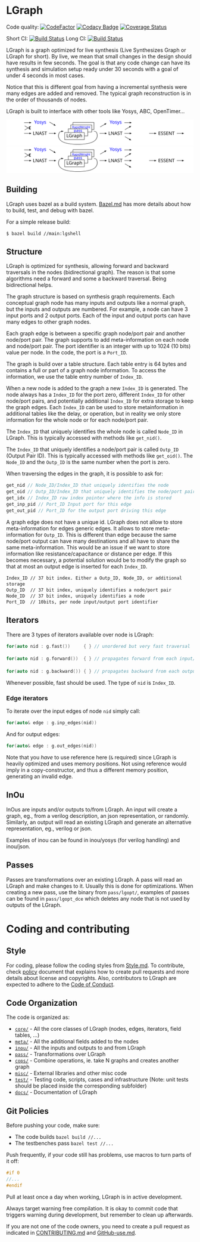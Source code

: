# LGraph

Code quality: [![CodeFactor](https://www.codefactor.io/repository/github/masc-ucsc/lgraph/badge)](https://www.codefactor.io/repository/github/masc-ucsc/lgraph)
[![Codacy Badge](https://api.codacy.com/project/badge/Grade/4cae3de3de714e13b6003002f74b7375)](https://www.codacy.com/app/renau/lgraph?utm_source=github.com&amp;utm_medium=referral&amp;utm_content=masc-ucsc/lgraph&amp;utm_campaign=Badge_Grade)
[![Coverage Status](https://coveralls.io/repos/github/masc-ucsc/lgraph/badge.svg?branch=HEAD&service=github)](https://coveralls.io/github/masc-ucsc/lgraph?branch=HEAD)

Short CI: [![Build Status](https://travis-ci.org/masc-ucsc/lgraph.svg?branch=master)](https://travis-ci.org/masc-ucsc/lgraph)
Long CI: [![Build Status](https://dev.azure.com/renau0400/renau/_apis/build/status/masc-ucsc.lgraph)](https://dev.azure.com/renau0400/renau/_build/latest?definitionId=1)

LGraph is a graph optimized for live synthesis (Live Synthesizes Graph or
LGraph for short). By live, we mean that small changes in the design should
have results in few seconds. The goal is that any code change can have its
synthesis and simulation setup ready under 30 seconds with a goal of under 4
seconds in most cases.  

Notice that this is different goal from having a incremental synthesis were many
edges are added and removed. The typical graph reconstruction is in the order of
thousands of nodes.

LGraph is built to interface with other tools like Yosys, ABC, OpenTimer...

![LGraph overall flow](./docs/lgraph.svg)
<img src="./docs/lgraph.svg">


## Building

LGraph uses bazel as a build system. [Bazel.md](docs/Bazel.md) has more details
about how to build, test, and debug with bazel.

For a simple release build:

```
$ bazel build //main:lgshell
```

## Structure

LGraph is optimized for synthesis, allowing forward and backward traversals in
the nodes (bidirectional graph). The reason is that some algorithms need a
forward and some a backward traversal. Being bidirectional helps.

The graph structure is based on synthesis graph requirements. Each conceptual
graph node has many inputs and outputs like a normal graph, but the inputs and
outputs are numbered. For example, a node can have 3 input ports and 2 output
ports. Each of the input and output ports can have many edges to other graph
nodes.

Each graph edge is between a specific graph node/port pair and another node/port
pair. The graph supports to add meta-information on each node and node/port
pair. The port identifier is an integer with up to 1024 (10 bits) value per
node. In the code, the port is a `Port_ID`.


The graph is build over a table structure. Each table entry is 64 bytes and
contains a full or part of a graph node information. To access the information,
we use the table entry number of `Index_ID`.


When a new node is added to the graph a new `Index_ID` is generated. The node
always has a `Index_ID` for the port zero, different `Index_ID` for other
node/port pairs, and potentially additional `Index_ID` for extra storage to keep
the graph edges. Each `Index_ID` can be used to store metainformation in
additional tables like the delay, or operation, but in reality we only store
information for the whole node or for each node/port pair.


The `Index_ID` that uniquely identifies the whole node is called `Node_ID` in
LGraph. This is typically accessed with methods like `get_nid()`.

The `Index_ID` that uniquely identifies a node/port pair is called `Outp_ID`
(Output Pair ID). This is typically accessed with methods like `get_oid()`. The
`Node_ID` and the `Outp_ID` is the same number when the port is zero.


When traversing the edges in the graph, it is possible to ask for:

```cpp
get_nid // Node_ID/Index_ID that uniquely identifies the node
get_oid // Outp_ID/Index_ID that uniquely identifies the node/port pair
get_idx // Index_ID raw index pointer where the info is stored
get_inp_pid // Port_ID Input port for this edge
get_out_pid // Port_ID for the output port driving this edge
```


A graph edge does not have a unique id. LGraph does not allow to store
meta-information for edges generic edges. It allows to store meta-information
for `Outp_ID`. This is different than edge because the same node/port output can
have many destinations and all have to share the same meta-information. This
would be an issue if we want to store information like resistance/capacitance
or distance per edge. If this becomes necessary, a potential solution would be
to modify the graph so that at most an output edge is inserted for each
`Index_ID`.

```
Index_ID // 37 bit index. Either a Outp_ID, Node_ID, or additional storage
Outp_ID  // 37 bit index, uniquely identifies a node/port pair
Node_ID  // 37 bit index, uniquely identifies a node
Port_ID  // 10bits, per node input/output port identifier
```

## Iterators

There are 3 types of iterators available over node is LGraph:

```cpp
for(auto nid : g.fast())     { } // unordered but very fast traversal

for(auto nid : g.forward())  { } // propagates forward from each input/constant

for(auto nid : g.backward()) { } // propagates backward from each output
```

Whenever possible, fast should be used. The type of `nid` is `Index_ID`.


### Edge iterators

To iterate over the input edges of node `nid` simply call:

```cpp
for(auto& edge : g.inp_edges(nid))
```

And for output edges:

```cpp
for(auto& edge : g.out_edges(nid))
```

Note that you *have* to use reference here (`&` required) since LGraph is
heavily optimized and uses memory positions. Not using reference would imply in
a copy-constructor, and thus a different memory position, generating an invalid
edge.


## InOu

InOus are inputs and/or outputs to/from LGraph. An input will create a graph,
eg., from a verilog description, an json representation, or randomly. Similarly,
an output will read an existing LGraph and generate an alternative
representation, eg., verilog or json.

Examples of inou can be found in inou/yosys (for verilog handling) and
inou/json.

## Passes

Passes are transformations over an existing LGraph. A pass will read an LGraph
and make changes to it. Usually this is done for optimizations. When creating a
new pass, use the binary from `pass/lgopt/`, examples of passes can be found in
`pass/lgopt_dce` which deletes any node that is not used by outputs of the
LGraph.


# Coding and contributing

## Style

For coding, please follow the coding styles from [Style.md](docs/Style.md). To contribute,
check [policy](docs/CONTRIBUTING.md) document that explains how to create pull requests
and more details about license and copyrights. Also, contributors to LGraph are
expected to adhere to the [Code of Conduct](docs/CODE_OF_CONDUCT.md).

## Code Organization

The code is organized as:

- [`core/`](./core) - All the core classes of LGraph (nodes, edges, iterators, field tables, ...)
- [`meta/`](./meta) - All the additional fields added to the nodes
- [`inou/`](./inou) - All the inputs and outputs to and from LGraph
- [`pass/`](./pass) - Transformations over LGraph
- [`cops/`](./cops) - Combine operations, ie. take N graphs and creates another graph
- [`misc/`](./misc) - External libraries and other misc code
- [`test/`](./test) - Testing code, scripts, cases and infrastructure (Note: unit tests
  should be placed inside the corresponding subfolder)
- [`docs/`](./docs) - Documentation of LGraph

## Git Policies

Before pushing your code, make sure:

* The code builds `bazel build //...`
* The testbenches pass `bazel test //...`

Push frequently, if your code still has problems, use macros to turn parts of it
off:

```cpp
#if 0
//...
#endif
```

Pull at least once a day when working, LGraph is in active development.

Always target warning free compilation. It is okay to commit code that triggers
warning during development, but remember to clean up afterwards.

If you are not one of the code owners, you need to create a pull request as
indicated in [CONTRIBUTING.md](docs/CONTRIBUTING.md) and [GitHub-use.md](docs/GitHub-use.md).

